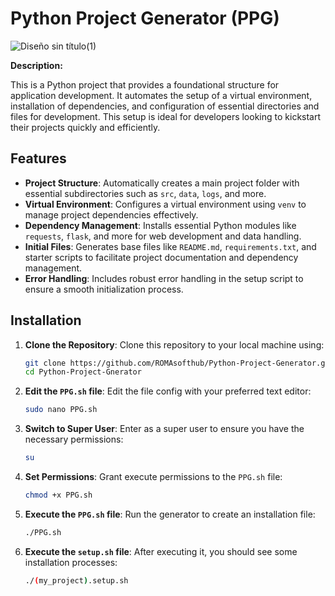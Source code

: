 # Python Project Generator (PPG)

![Diseño sin título(1)](https://github.com/user-attachments/assets/4c2d7504-2194-480a-8211-da5998ff417c)


**Description:**

This is a Python project that provides a foundational structure for application development. It automates the setup of a virtual environment, installation of dependencies, and configuration of essential directories and files for development. This setup is ideal for developers looking to kickstart their projects quickly and efficiently.

## Features
- **Project Structure**: Automatically creates a main project folder with essential subdirectories such as `src`, `data`, `logs`, and more.
- **Virtual Environment**: Configures a virtual environment using `venv` to manage project dependencies effectively.
- **Dependency Management**: Installs essential Python modules like `requests`, `flask`, and more for web development and data handling.
- **Initial Files**: Generates base files like `README.md`, `requirements.txt`, and starter scripts to facilitate project documentation and dependency management.
- **Error Handling**: Includes robust error handling in the setup script to ensure a smooth initialization process.

## Installation

1. **Clone the Repository**: Clone this repository to your local machine using:
   ```bash
   git clone https://github.com/ROMAsofthub/Python-Project-Generator.git
   cd Python-Project-Gnerator

2. **Edit the `PPG.sh` file**: Edit the file config with your preferred text editor:
   ```bash
   sudo nano PPG.sh

3. **Switch to Super User**: Enter as a super user to ensure you have the necessary permissions:
   ```bash
   su

4. **Set Permissions**: Grant execute permissions to the `PPG.sh` file:
   ```bash
   chmod +x PPG.sh
   
5. **Execute the `PPG.sh` file**: Run the generator to create an installation file:
   ```bash
   ./PPG.sh
   
6. **Execute the `setup.sh` file**: After executing it, you should see some installation processes:
   ```bash
   ./(my_project).setup.sh
